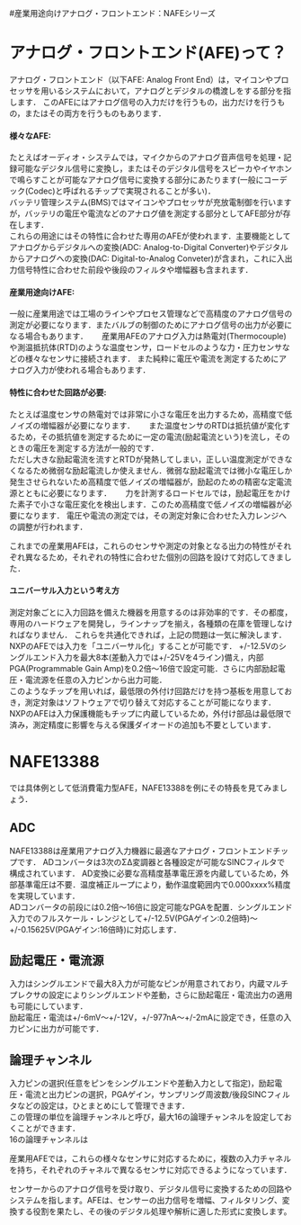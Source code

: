 #産業用途向けアナログ・フロントエンド：NAFEシリーズ

# アナログ・フロントエンド(AFE)って？

アナログ・フロントエンド（以下AFE: Analog Front End）は，マイコンやプロセッサを用いるシステムにおいて，アナログとデジタルの橋渡しをする部分を指します．
このAFEにはアナログ信号の入力だけを行うもの，出力だけを行うもの，またはその両方を行うものもあります．

#### 様々なAFE:
たとえばオーディオ・システムでは，マイクからのアナログ音声信号を処理・記録可能なデジタル信号に変換し，またはそのデジタル信号をスピーカやイヤホンで鳴らすことが可能なアナログ信号に変換する部分にあたります(一般にコーデック(Codec)と呼ばれるチップで実現されることが多い)．  
バッテリ管理システム(BMS)ではマイコンやプロセッサが充放電制御を行いますが，バッテリの電圧や電流などのアナログ値を測定する部分としてAFE部分が存在します．  
これらの用途にはその特性に合わせた専用のAFEが使われます．主要機能としてアナログからデジタルへの変換(ADC: Analog-to-Digital Converter)やデジタルからアナログへの変換(DAC: Digital-to-Analog Conveter)が含まれ，これに入出力信号特性に合わせた前段や後段のフィルタや増幅器も含まれます．

#### 産業用途向けAFE:
一般に産業用途では工場のラインやプロセス管理などで高精度のアナログ信号の測定が必要になります．またバルブの制御のためにアナログ信号の出力が必要になる場合もあります．　　
産業用AFEのアナログ入力は熱電対(Thermocouple)や測温抵抗体(RTD)のような温度センサ，ロードセルのような力・圧力センサなどの様々なセンサに接続されます．
また純粋に電圧や電流を測定するためにアナログ入力が使われる場合もあります．  

#### 特性に合わせた回路が必要:
たとえば温度センサの熱電対では非常に小さな電圧を出力するため，高精度で低ノイズの増幅器が必要になります．　　
また温度センサのRTDは抵抗値が変化するため，その抵抗値を測定するために一定の電流(励起電流という)を流し，そのときの電圧を測定する方法が一般的です．  
ただし大きな励起電流を流すとRTDが発熱してしまい，正しい温度測定ができなくなるため微弱な励起電流しか使えません．微弱な励起電流では微小な電圧しか発生させられないため高精度で低ノイズの増幅器が，励起のための精密な定電流源とともに必要になります．　　
力を計測するロードセルでは，励起電圧をかけた素子で小さな電圧変化を検出します．このため高精度で低ノイズの増幅器が必要になります．
電圧や電流の測定では，その測定対象に合わせた入力レンジへの調整が行われます．

これまでの産業用AFEは，これらのセンサや測定の対象となる出力の特性がそれぞれ異なるため，それぞれの特性に合わせた個別の回路を設けて対応してきました．  

#### ユニバーサル入力という考え方
測定対象ごとに入力回路を備えた機器を用意するのは非効率的です．その都度，専用のハードウェアを開発し，ラインナップを揃え，各種類の在庫を管理しなければなりません．
これらを共通化できれば，上記の問題は一気に解決します．
NXPのAFEでは入力を「ユニバーサル化」することが可能です．
+/-12.5Vのシングルエンド入力を最大8本(差動入力では+/-25Vを4ライン)備え，内部PGA(Programmable Gain Amp)を0.2倍〜16倍で設定可能．さらに内部励起電圧・電流源を任意の入力ピンから出力可能．   
このようなチップを用いれば，最低限の外付け回路だけを持つ基板を用意しておき，測定対象はソフトウェアで切り替えて対応することが可能になります．  
NXPのAFEは入力保護機能もチップに内蔵しているため，外付け部品は最低限で済み，測定精度に影響を与える保護ダイオードの追加も不要としています．  

# NAFE13388
では具体例として低消費電力型AFE，NAFE13388を例にその特長を見てみましょう．  

## ADC
NAFE13388は産業用アナログ入力機器に最適なアナログ・フロントエンドチップです．
ADコンバータは3次のΣΔ変調器と各種設定が可能なSINCフィルタで構成されています．
AD変換に必要な高精度基準電圧源を内蔵しているため，外部基準電圧は不要．温度補正ループにより，動作温度範囲内で0.000xxxx%精度を実現しています．  
ADコンバータの前段には0.2倍〜16倍に設定可能なPGAを配置．シングルエンド入力でのフルスケール・レンジとして+/-12.5V(PGAゲイン:0.2倍時)〜+/-0.15625V(PGAゲイン:16倍時)に対応します．  

## 励起電圧・電流源
入力はシングルエンドで最大8入力が可能なピンが用意されており，内蔵マルチプレクサの設定によりシングルエンドや差動，さらに励起電圧・電流出力の適用も可能にしています．  
励起電圧・電流は+/-6mV〜+/-12V，+/-977nA〜+/-2mAに設定でき，任意の入力ピンに出力が可能です．  

## 論理チャンネル
入力ピンの選択(任意をピンをシングルエンドや差動入力として指定)，励起電圧・電流と出力ピンの選択，PGAゲイン，サンプリング周波数/後段SINCフィルタなどの設定は，ひとまとめにして管理できます．  
この管理の単位を論理チャンネルと呼び，最大16の論理チャンネルを設定しておくことができます．  
16の論理チャンネルは




産業用AFEでは，これらの様々なセンサに対応するために，複数の入力チャネルを持ち，それぞれのチャネルで異なるセンサに対応できるようになっています．


センサーからのアナログ信号を受け取り、デジタル信号に変換するための回路やシステムを指します。AFEは、センサーの出力信号を増幅、フィルタリング、変換する役割を果たし、その後のデジタル処理や解析に適した形式に変換します。

